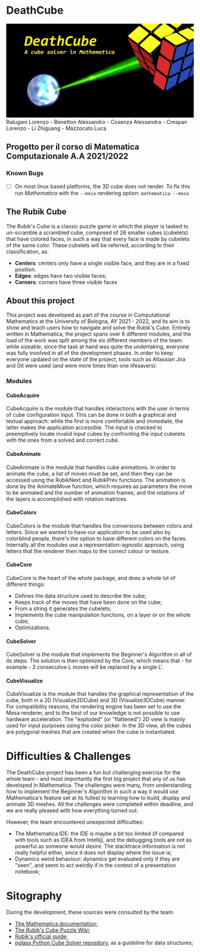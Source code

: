 # DeathCube
![DeathCube](Images/deathcube_logo.jpeg)
Balugani Lorenzo - Benetton Alessandro - Cosenza Alessandra - Crespan Lorenzo - Li Zhiguang - Mazzocato Luca

## Progetto per il corso di Matematica Computazionale A.A 2021/2022

### Known Bugs
- [ ] On most linux based platforms, the 3D cube does not render. To fix this run _Mathematica_ with the `--mesa` rendering option: ```mathematica --mesa```

## The Rubik Cube
The Rubik's Cube is a classic puzzle game in which the player is tasked to un-scramble a scrambled cube, composed of 26 smaller cubes (cubelets) that have colored faces, in such a way that every face is made by cubelets of the same color. These cubelets will be referred, according to their classification, as:
- **Centers**: centers only have a single visible face, and they are in a fixed position.
- **Edges**: edges have two visible faces;
- **Corners**: corners have three visible faces

## About this project
This project was developed as part of the course in Computational Mathematics at the University of Bologna, AY 2021 - 2022, and its aim is to show and teach users how to navigate and solve the Rubik's Cube. 
Entirely written in Mathematica, the project spans over 6 different modules, and the load of the work was split among the six different members of the team: while sizeable, since the task at hand was quite the undertaking, everyone was fully involved in all of the development phases.
In order to keep everyone updated on the state of the project, tools such as Atlassian Jira and Git were used (and were more times than one lifesavers).
### Modules
#### CubeAcquire
CubeAcquire is the module that handles interactions with the user in terms of cube configuration input. This can be done in both a graphical and textual approach: while the first is more comfortable and immediate, the latter makes the application accessible.
The input is checked to preemptively locate invalid input cubes by confronting the input cubelets with the ones from a solved and correct cube.
#### CubeAnimate
CubeAnimate is the module that handles cube animations.
In order to animate the cube, a list of moves must be set, and then they can be accessed using the RubikNext and RubikPrev functions.
The animation is done by the AnimateMove function, which requires as parameters the move to be animated and the number of animation frames, and the rotations of the layers is accomplished with rotation matrices.
#### CubeColors
CubeColors is the module that handles the conversions between colors and letters.
Since we wanted to have our application to be used also by colorblind people, there's the option to have different colors on the faces.
Internally all the modules use a representation-agnostic approach, using letters that the renderer then maps to the correct colour or texture.
#### CubeCore
CubeCore is the heart of the whole package, and does a whole lot of different things:
- Defines the data structure used to describe the cube;
- Keeps track of the moves that have been done on the cube;
- From a string it generates the cubelets;
- Implements the cube manipulation functions, on a layer or on the whole cube;
- Optimizations.
#### CubeSolver
CubeSolver is the module that implements the Beginner's Algorithm in all of its steps. The solution is then optimized by the Core, which means that - for example - 3 consecutive L moves will be replaced by a single L'.
#### CubeVisualize
CubeVisualize is the module that handles the graphical representation of the cube, both in a 2D (Visualize2DCube) and 3D (Visualize3DCube) manner. For compatibility reasons, the rendering engine has been set to use the Mesa renderer, and to the best of our knowledge is not possible to use hardware acceleration.
The "exploded" (or "flattened") 2D view is mainly used for input purposes using the color picker.
In the 3D view, all the cubes are polygonal meshes that are created when the cube is instantiated.
# Difficulties & Challenges
The DeathCube project has been a fun but challenging exercise for the whole team - and most importantly the first big project that any of us has developed in Mathematica. The challenges were many, from understanding how to implement the Beginner's Algorithm in such a way it would use Mathematica's feature set at its fullest to learning how to build, display and animate 3D meshes. All the challenges were completed within deadline, and we are really pleased with how everything turned out.

However, the team encountered unexpected difficulties:
- The Mathematica IDE: the IDE is maybe a bit too limited (if compared with tools such as IDEA from Intellij), and the debugging tools are not as powerful as someone would desire. The stacktrace information is not really helpful either, since it does not display where the issue is;
- Dynamics weird behaviour: dynamics get evaluated only if they are "seen", and seem to act weirdly if in the context of a presentation notebook;

# Sitography
During the development, these sources were consulted by the team:
- [The Mathematica documentation](https://reference.wolfram.com/language/);
- [The Rubik's Cube Puzzle Wiki](https://ruwix.com);
- [Rubik's official guide](https://rubiks.com/solve-it);
- [pglass Python Cube Solver repository](https://github.com/pglass/cube), as a guideline for data structures;
